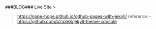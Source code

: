 ###BLOG###
Live Site >
>https://nope-hope.github.io/github-pages-with-jekyll/
reference - https://github.com/b2a3e8/jekyll-theme-console
